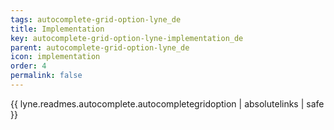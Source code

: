 ```yaml
---
tags: autocomplete-grid-option-lyne_de
title: Implementation
key: autocomplete-grid-option-lyne-implementation_de
parent: autocomplete-grid-option-lyne_de
icon: implementation
order: 4
permalink: false  
---
```

{{ lyne.readmes.autocomplete.autocompletegridoption | absolutelinks | safe }}


